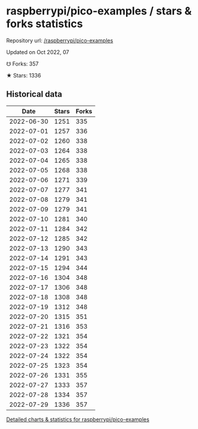 # raspberrypi/pico-examples / stars & forks statistics

Repository url: [/raspberrypi/pico-examples](https://github.com/raspberrypi/pico-examples)

Updated on Oct 2022, 07

☋ Forks: 357

★ Stars: 1336

## Historical data
| Date | Stars | Forks |
|------|-------|-------|
| 2022-06-30 | 1251 | 335 | 
| 2022-07-01 | 1257 | 336 | 
| 2022-07-02 | 1260 | 338 | 
| 2022-07-03 | 1264 | 338 | 
| 2022-07-04 | 1265 | 338 | 
| 2022-07-05 | 1268 | 338 | 
| 2022-07-06 | 1271 | 339 | 
| 2022-07-07 | 1277 | 341 | 
| 2022-07-08 | 1279 | 341 | 
| 2022-07-09 | 1279 | 341 | 
| 2022-07-10 | 1281 | 340 | 
| 2022-07-11 | 1284 | 342 | 
| 2022-07-12 | 1285 | 342 | 
| 2022-07-13 | 1290 | 343 | 
| 2022-07-14 | 1291 | 343 | 
| 2022-07-15 | 1294 | 344 | 
| 2022-07-16 | 1304 | 348 | 
| 2022-07-17 | 1306 | 348 | 
| 2022-07-18 | 1308 | 348 | 
| 2022-07-19 | 1312 | 348 | 
| 2022-07-20 | 1315 | 351 | 
| 2022-07-21 | 1316 | 353 | 
| 2022-07-22 | 1321 | 354 | 
| 2022-07-23 | 1322 | 354 | 
| 2022-07-24 | 1322 | 354 | 
| 2022-07-25 | 1323 | 354 | 
| 2022-07-26 | 1331 | 355 | 
| 2022-07-27 | 1333 | 357 | 
| 2022-07-28 | 1334 | 357 | 
| 2022-07-29 | 1336 | 357 | 


[Detailed charts & statistics for raspberrypi/pico-examples](https://reviewgithub.com/rep/raspberrypi/pico-examples)
